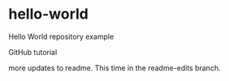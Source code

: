 # hello-world
Hello World repository example

GitHub tutorial

more updates to readme. This time in the readme-edits branch.
